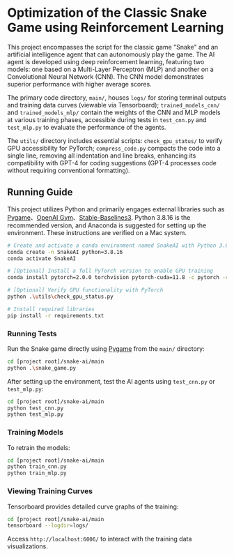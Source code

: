 # Optimization of the Classic Snake Game using Reinforcement Learning

This project encompasses the script for the classic game "Snake" and an artificial intelligence agent that can autonomously play the game. The AI agent is developed using deep reinforcement learning, featuring two models: one based on a Multi-Layer Perceptron (MLP) and another on a Convolutional Neural Network (CNN). The CNN model demonstrates superior performance with higher average scores.

The primary code directory, `main/`, houses `logs/` for storing terminal outputs and training data curves (viewable via Tensorboard); `trained_models_cnn/` and `trained_models_mlp/` contain the weights of the CNN and MLP models at various training phases, accessible during tests in `test_cnn.py` and `test_mlp.py` to evaluate the performance of the agents.

The `utils/` directory includes essential scripts: `check_gpu_status/` to verify GPU accessibility for PyTorch; `compress_code.py` compacts the code into a single line, removing all indentation and line breaks, enhancing its compatibility with GPT-4 for coding suggestions (GPT-4 processes code without requiring conventional formatting).

## Running Guide
This project utilizes Python and primarily engages external libraries such as [Pygame](https://www.pygame.org/news)、[OpenAI Gym](https://github.com/openai/gym)、[Stable-Baselines3](https://stable-baselines3.readthedocs.io/en/master/). Python 3.8.16 is the recommended version, and Anaconda is suggested for setting up the environment. These instructions are verified on a Mac system.

```bash
# Create and activate a conda environment named SnakeAI with Python 3.8.16
conda create -n SnakeAI python=3.8.16
conda activate SnakeAI

# [Optional] Install a full PyTorch version to enable GPU training
conda install pytorch=2.0.0 torchvision pytorch-cuda=11.8 -c pytorch -c nvidia

# [Optional] Verify GPU functionality with PyTorch
python .\utils\check_gpu_status.py

# Install required libraries
pip install -r requirements.txt
```

### Running Tests
Run the Snake game directly using [Pygame](https://www.pygame.org/news) from the `main/` directory:
```bash
cd [project root]/snake-ai/main
python .\snake_game.py
```
After setting up the environment, test the AI agents using `test_cnn.py` or `test_mlp.py`:
```bash
cd [project root]/snake-ai/main
python test_cnn.py
python test_mlp.py
```

### Training Models
To retrain the models:
```bash
cd [project root]/snake-ai/main
python train_cnn.py
python train_mlp.py
```

### Viewing Training Curves
Tensorboard provides detailed curve graphs of the training:
```bash
cd [project root]/snake-ai/main
tensorboard --logdir=logs/
```

Access `http://localhost:6006/` to interact with the training data visualizations.

